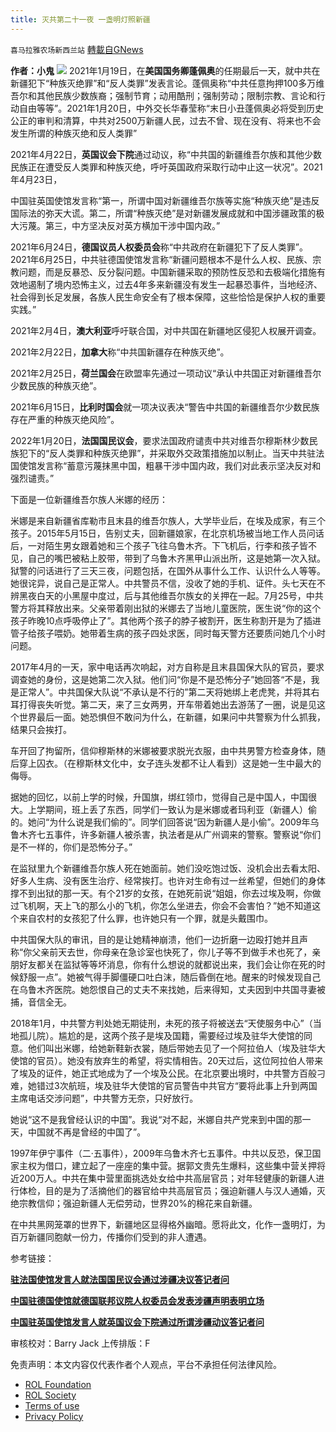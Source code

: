 ```yaml
---
title: 灭共第二十一夜 一盏明灯照新疆
---
```

`喜马拉雅农场新西兰站` [轉載自GNews](https://gnews.org/zh-hans/1898034/)

**作者：小鬼**
![](https://assets.gnews.org/wp-content/uploads/2022/01/fullsizeoutput_b8b.jpeg)
2021年1月19日，在**美国国务卿蓬佩奥**的任期最后一天，就中共在新疆犯下“种族灭绝罪”和“反人类罪”发表言论。蓬佩奥称“中共任意拘押100多万维吾尔和其他民族少数族裔；强制节育；动用酷刑；强制劳动；限制宗教、言论和行动自由等等”。2021年1月20日，中外交长华春莹称“末日小丑蓬佩奥必将受到历史公正的审判和清算，中共对2500万新疆人民，过去不曾、现在没有、将来也不会发生所谓的种族灭绝和反人类罪”

2021年4月22日，**英国议会下院**通过动议，称“中共国的新疆维吾尔族和其他少数民族正在遭受反人类罪和种族灭绝，呼吁英国政府采取行动中止这一状况”。2021年4月23日，

中国驻英国使馆发言称“第一，所谓中国对新疆维吾尔族等实施“种族灭绝”是违反国际法的弥天大谎。第二，所谓“种族灭绝”是对新疆发展成就和中国涉疆政策的极大污蔑。第三，中方坚决反对英方横加干涉中国内政。”

2021年6月24日，**德国议员人权委员会**称“中共政府在新疆犯下了反人类罪”。2021年6月25日，中共驻德国使馆发言称“新疆问题根本不是什么人权、民族、宗教问题，而是反暴恐、反分裂问题。中国新疆采取的预防性反恐和去极端化措施有效地遏制了境内恐怖主义，过去4年多来新疆没有发生一起暴恐事件，当地经济、社会得到长足发展，各族人民生命安全有了根本保障，这些恰恰是保护人权的重要实践。”

2021年2月4日，**澳大利亚**呼吁联合国，对中共国在新疆地区侵犯人权展开调查。

2021年2月22日，**加拿大**称“中共国新疆存在种族灭绝”。

2021年2月25日，**荷兰国会**在欧盟率先通过一项动议“承认中共国正对新疆维吾尔少数民族的种族灭绝”。

2021年6月15日，**比利时国会**就一项决议表决“警告中共国的新疆维吾尔少数民族存在严重的种族灭绝风险”。

2022年1月20日，**法国国民议会**，要求法国政府谴责中共对维吾尔穆斯林少数民族犯下的“反人类罪和种族灭绝罪”，并采取外交政策措施加以制止。当天中共驻法国使馆发言称“蓄意污蔑抹黑中国，粗暴干涉中国内政，我们对此表示坚决反对和强烈谴责。”

下面是一位新疆维吾尔族人米娜的经历：

米娜是来自新疆省库勒市且末县的维吾尔族人，大学毕业后，在埃及成家，有三个孩子。2015年5月15日，告别丈夫，回新疆娘家，在北京机场被当地工作人员问话后，一对陌生男女跟着她和三个孩子飞往乌鲁木齐。下飞机后，行李和孩子皆不见，自己的嘴巴被粘上胶带，带到了乌鲁木齐黑甲山派出所，这是她第一次入狱。狱警的问话进行了三天三夜，问题包括，在国外从事什么工作、认识什么人等等。她很诧异，说自己是正常人。中共警员不信，没收了她的手机、证件。头七天在不辨黑夜白天的小黑屋中度过，后与其他维吾尔族女的关押在一起。7月25号，中共警方将其释放出来。父亲带着刚出狱的米娜去了当地儿童医院，医生说“你的这个孩子昨晚10点呼吸停止了”。其他两个孩子的脖子被割开，医生称割开是为了插进管子给孩子喂奶。她带着生病的孩子四处求医，同时每天警方还要质问她几个小时问题。

2017年4月的一天，家中电话再次响起，对方自称是且末县国保大队的官员，要求调查她的身份，这是她第二次入狱。他们问“你是不是恐怖分子”她回答“不是，我是正常人”。中共国保大队说“不承认是不行的”第二天将她绑上老虎凳，并将其右耳打得丧失听觉。第二天，来了三女两男，开车带着她出去游荡了一圈，说是见这个世界最后一面。她恐惧但不敢问为什么，在新疆，如果问中共警察为什么抓我，结果只会挨打。

车开回了拘留所，信仰穆斯林的米娜被要求脱光衣服，由中共男警方检查身体，随后穿上囚衣。（在穆斯林文化中，女子连头发都不让人看到）这是她一生中最大的侮辱。

据她的回忆，以前上学的时候，升国旗，绑红领巾，觉得自己是中国人，中国很大。上学期间，班上丢了东西，同学们一致认为是米娜或者玛利亚（新疆人）偷的。她问“为什么说是我们偷的”。同学们回答说“因为新疆人是小偷”。2009年乌鲁木齐七五事件，许多新疆人被杀害，执法者是从广州调来的警察。警察说“你们是不一样的，你们是恐怖分子。”

在监狱里九个新疆维吾尔族人死在她面前。她们没吃饱过饭、没机会出去看太阳、好多人生病、没有医生治疗、经常挨打。也许对生命有过一丝希望，但她们的身体撑不到出狱的那一天。有个21岁的女孩，在她死前说“姐姐，你去过埃及啊，你做过飞机啊，天上飞的那么小的飞机，你怎么坐进去，你会不会害怕？”她不知道这个来自农村的女孩犯了什么罪，也许她只有一个罪，就是头戴围巾。

中共国保大队的审讯，目的是让她精神崩溃，他们一边折磨一边殴打她并且声称“你父亲前天去世，你母亲在急诊室也快死了，你儿子等不到做手术也死了，亲朋好友都关在监狱等等坏消息，你有什么想说的就都说出来，我们会让你在死的时候舒服一点”。她被气得手脚僵硬口吐白沫，随后昏倒在地。醒来的时候发现自己在乌鲁木齐医院。她怨恨自己的丈夫不来找她，后来得知，丈夫因到中共国寻妻被捕，音信全无。

2018年1月，中共警方判处她无期徒刑，未死的孩子将被送去“天使服务中心”（当地孤儿院）。尴尬的是，这两个孩子是埃及国籍，需要经过埃及驻华大使馆的同意。他们叫出米娜，给她新鞋新衣裳，随后带她去见了一个阿拉伯人（埃及驻华大使馆的官员）。她没有放弃生的希望，将实情相告。20天过后，这位阿拉伯人带来了埃及的证件，她正式地成为了一个埃及公民。在北京要出境时，中共警方百般刁难，她错过3次航班，埃及驻华大使馆的官员警告中共官方“要将此事上升到两国主席电话交涉问题”，中共警方无奈，只好放行。

她说“这不是我曾经认识的中国”。我说“对不起，米娜自共产党来到中国的那一天，中国就不再是曾经的中国了”。

1997年伊宁事件（二·五事件），2009年乌鲁木齐七五事件。中共以反恐，保卫国家主权为借口，建立起了一座座的集中营。据郭文贵先生爆料，这些集中营关押将近200万人。中共在集中营里面挑选处女给中共高层官员；对年轻健康的新疆人进行体检，目的是为了活摘他们的器官给中共高层官员；强迫新疆人与汉人通婚，灭绝宗教信仰；强迫新疆人无偿劳动，世界20%的棉花来自新疆。

在中共黑网笼罩的世界下，新疆地区显得格外幽暗。愿将此文，化作一盏明灯，为百万新疆同胞献一份力，传播你们受到的非人遭遇。

参考链接：

**[驻法国使馆发言人就法国国民议会通过涉疆决议答记者问](http://www.amb-chine.fr/ttxw/202201/t20220120_10631166.htm)**

**[中国驻德国使馆就德国联邦议院人权委员会发表涉疆声明表明立场](https://www.fmprc.gov.cn/ce/cede/chn/sgyw/t1887021.htm)**

**[中国驻英国使馆发言人就英国议会下院通过所谓涉疆动议答记者问](https://www.fmprc.gov.cn/ce/ceuk/chn/sgryr/t1870926.htm)**

审核校对：Barry Jack
上传排版：F



 

免责声明：本文内容仅代表作者个人观点，平台不承担任何法律风险。

- [ROL Foundation](https://rolfoundation.org/)
- [ROL Society](https://rolsociety.org/)
- [Terms of use](https://gnews.org/terms-of-use-3/)
- [Privacy Policy](https://gnews.org/privacy-policy/)
